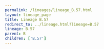 ```yaml
---
permalink: /lineages/lineage_B.57.html
layout: lineage_page
title: Lineage B.57
redirect_to: ../lineage.html?lineage=B.57
lineage: B.57
parent: B
children: ['B.57']
---
```

